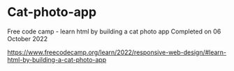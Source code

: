 # Cat-photo-app
Free code camp - learn html by building a cat photo app
Completed on 06 October 2022

https://www.freecodecamp.org/learn/2022/responsive-web-design/#learn-html-by-building-a-cat-photo-app
